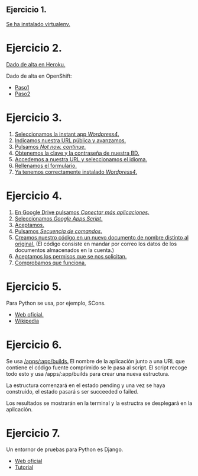 Ejercicio 1.
---
[Se ha instalado virtualenv.](https://github.com/Jarotru/IV/blob/master/Ejercicios/Tema2_Imagenes/1.0.jpg)

Ejercicio 2.
===
[Dado de alta en Heroku.](https://github.com/Jarotru/IV/blob/master/Ejercicios/Tema2_Imagenes/2.0.jpg)

Dado de alta en OpenShift:
* [Paso1](https://github.com/Jarotru/IV/blob/master/Ejercicios/Tema2_Imagenes/2.1.jpg)
* [Paso2](https://github.com/Jarotru/IV/blob/master/Ejercicios/Tema2_Imagenes/2.2.jpg)

Ejercicio 3.
===
1. [Seleccionamos la instant app *Wordpress4*.](https://github.com/Jarotru/IV/blob/master/Ejercicios/Tema2_Imagenes/3.1.jpg)
2. [Indicamos nuestra URL pública y avanzamos.](https://github.com/Jarotru/IV/blob/master/Ejercicios/Tema2_Imagenes/3.2.jpg)
3. [Pulsamos *Not now, continue*.](https://github.com/Jarotru/IV/blob/master/Ejercicios/Tema2_Imagenes/3.3.jpg)
4. [Obtenemos la clave y la contraseña de nuestra BD.](https://github.com/Jarotru/IV/blob/master/Ejercicios/Tema2_Imagenes/3.4.jpg)
5. [Accedemos a nuestra URL y seleccionamos el idioma.](https://github.com/Jarotru/IV/blob/master/Ejercicios/Tema2_Imagenes/3.5.jpg)
6. [Rellenamos el formulario.](https://github.com/Jarotru/IV/blob/master/Ejercicios/Tema2_Imagenes/3.6.jpg)
7. [Ya tenemos correctamente instalado *Wordpress4*.](https://github.com/Jarotru/IV/blob/master/Ejercicios/Tema2_Imagenes/3.7.jpg)

Ejercicio 4.
===
1. [En Google Drive pulsamos *Conectar más aplicaciones*.](https://github.com/Jarotru/IV/blob/master/Ejercicios/Tema2_Imagenes/4.1.jpg)
2. [Seleccionamos *Google Apps Script*.](https://github.com/Jarotru/IV/blob/master/Ejercicios/Tema2_Imagenes/4.2.jpg)
3. [Aceptamos.](https://github.com/Jarotru/IV/blob/master/Ejercicios/Tema2_Imagenes/4.3.jpg)
4. [Pulsamos *Secuencia de comandos*.](https://github.com/Jarotru/IV/blob/master/Ejercicios/Tema2_Imagenes/4.4.jpg)
5. [Creamos nuestro código en un nuevo documento de nombre distinto al original.](https://github.com/Jarotru/IV/blob/master/Ejercicios/Tema2_Imagenes/4.5.jpg) (El código consiste en mandar por correo los datos de los documentos almacenados en la cuenta.)
6. [Aceptamos los permisos que se nos solicitan.](https://github.com/Jarotru/IV/blob/master/Ejercicios/Tema2_Imagenes/4.6.jpg)
7. [Comprobamos que funciona.](https://github.com/Jarotru/IV/blob/master/Ejercicios/Tema2_Imagenes/4.7.jpg)

Ejercicio 5.
===
Para Python se usa, por ejemplo, SCons.
* [Web oficial.](http://www.scons.org/)
* [Wikipedia](http://en.wikipedia.org/wiki/SCons)

Ejercicio 6.
===
Se usa [/apps/:app/builds.](https://blog.heroku.com/archives/2014/5/21/introducing_programmatic_builds_on_heroku)
El nombre de la aplicación junto a una URL que contiene el código fuente comprimido se le pasa al script. El script recoge todo esto y usa  /apps/:app/builds para crear una nueva estructura. 

La estructura comenzará en el estado pending y una vez se haya construido, el estado pasará s ser succeeded o failed.

Los resultados se mostrarán en la terminal y la estructra se desplegará en la aplicación.

Ejercicio 7.
===
Un entornor de pruebas para Python es Django.
* [Web oficial](https://www.djangoproject.com/)
* [Tutorial](http://www.tdd-django-tutorial.com/)
